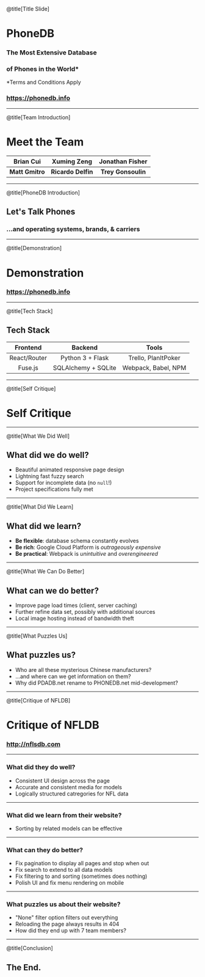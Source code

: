 @title[Title Slide]

# PhoneDB
### The Most Extensive Database
### of Phones in the World*
\*Terms and Conditions Apply

### https://phonedb.info

---

@title[Team Introduction]

# Meet the Team
|  **Brian Cui**  |   **Xuming Zeng**  | **Jonathan Fisher** |
|:---------------:|:------------------:|:-------------------:|
| **Matt Gmitro** | **Ricardo Delfin** |  **Trey Gonsoulin** |

---

@title[PhoneDB Introduction]

## Let's Talk Phones
### ...and operating systems, brands, & carriers

---

@title[Demonstration]

# Demonstration
### https://phonedb.info

---

@title[Tech Stack]

## Tech Stack
|   Frontend   |       Backend       |        Tools        |
|:------------:|:-------------------:|:-------------------:|
| React/Router |   Python 3 + Flask  | Trello, PlanItPoker |
| Fuse.js      | SQLAlchemy + SQLite | Webpack, Babel, NPM |

---
@title[Self Critique]

# Self Critique

---
@title[What We Did Well]

## What did we do well?
 - Beautiful animated responsive page design
 - Lightning fast fuzzy search
 - Support for incomplete data (no `null`!)
 - Project specifications fully met

---
@title[What Did We Learn]

## What did we learn?
 - **Be flexible**: database schema constantly evolves
 - **Be rich**: Google Cloud Platform is *outrageously expensive*
 - **Be practical**: Webpack is *unintuitive* and *overengineered*

---
@title[What We Can Do Better]

## What can we do better?
 - Improve page load times (client, server caching)
 - Further refine data set, possibly with additional sources
 - Local image hosting instead of bandwidth theft

---
@title[What Puzzles Us]

## What puzzles us?
 - Who are all these mysterious Chinese manufacturers?
 - ...and where can we get information on them?
 - Why did PDADB.net rename to PHONEDB.net mid-development?

---

@title[Critique of NFLDB]
# Critique of NFLDB
### http://nflsdb.com

---

### What did they do well?
 - Consistent UI design across the page
 - Accurate and consistent media for models
 - Logically structured catregories for NFL data

---

### What did we learn from their website?
 - Sorting by related models can be effective

---

### What can they do better?
 - Fix pagination to display all pages and stop when out
 - Fix search to extend to all data models
 - Fix filtering to and sorting (sometimes does nothing)
 - Polish UI and fix menu rendering on mobile

---

### What puzzles us about their website? 
 - "None" filter option filters out everything
 - Reloading the page always results in 404
 - How did they end up with 7 team members?

---

@title[Conclusion]

## The End.
